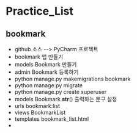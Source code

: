 # Practice_List
## bookmark
- github 소스 --> PyCharm 프로젝트
- bookmark 앱 만들기
- models Bookmark 만들기
- admin Bookmark 등록하기
- python manage.py makemigrations bookmark
- python manage.py migrate
- python manage.py create superuser
- models Bookmark __str__() 출력하는 문구 설정
- urls bookmark:list
- views BookmarkList
- templates bookmark_list.html
- 

